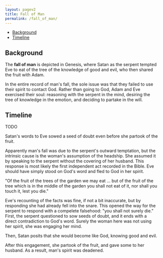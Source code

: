 ```yaml
---
layout: pagev2
title: Fall of Man
permalink: /fall_of_man/
---
```

- [Background](#background)
- [Timeline](#timeline)

## Background

The **fall of man** is depicted in Genesis, where Satan as the serpent tempted Eve to eat of the tree of the knowledge of good and evil, who then shared the fruit with Adam. 

In the entire record of man's fall, the sole issue was that they failed to use their spirit to contact God. Rather than going to God, Adam and Eve exercised their soul: reasoning with the serpent in the mind, desiring the tree of knowledge in the emotion, and deciding to partake in the will.

## Timeline
TODO

Satan's words to Eve sowed a seed of doubt even before she partook of the fruit. 

Apparently man's fall was due to the serpent's outward temptation, but the intrinsic cause is the woman's assumption of the headship. She assumed it by speaking to the serpent without the covering of her husband. This response is most likely the first independent act recorded in the Bible. Eve should have simply stood on God's word and fled to God in her spirit.

"Of the fruit of the trees of the garden we may eat ... but of the fruit of the tree which is in the middle of the garden you shall not eat of it, nor shall you touch it, lest you die."

Eve's recounting of the facts was fine, if not a bit inaccurate, but by responding she had already fell into the snare. This opened the way for the serpent to respond with a compelete falsehood: "you shall not surely die." First, the serpent questioned to sow seeds of doubt, and it ends with a direct contradiction to God's word. Surely the woman here was not using her spirit, she was engaging her mind.

Then, Satan posits that she would become like God, knowing good and evil. 

After this engagement, she partook of the fruit, and gave some to her husband. As a result, man's spirit was deadened.